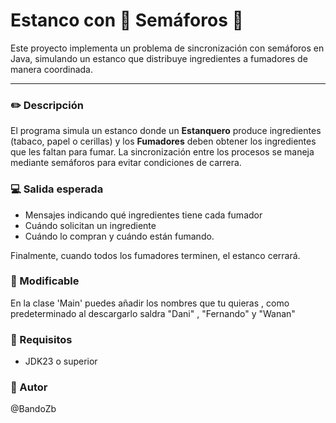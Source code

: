# Estanco con 🚦 Semáforos 🚦

Este proyecto implementa un problema de sincronización con semáforos en Java, simulando un estanco que distribuye ingredientes a fumadores de manera coordinada.

---
### ✏️ Descripción 
El programa simula un estanco donde un **Estanquero** produce ingredientes (tabaco, papel o cerillas) y los **Fumadores** deben obtener los ingredientes que les faltan para fumar. La sincronización entre los procesos se maneja mediante semáforos para evitar condiciones de carrera.

### 💻 Salida esperada
- Mensajes indicando qué ingredientes tiene cada fumador
- Cuándo solicitan un ingrediente
- Cuándo lo compran y cuándo están fumando.

Finalmente, cuando todos los fumadores terminen, el estanco cerrará.

### 📖 Modificable 

En la clase 'Main' puedes añadir los nombres que tu quieras , como predeterminado al descargarlo saldra "Dani" , "Fernando" y "Wanan"
### 📙 Requisitos
- JDK23 o superior

### 👺 Autor

@BandoZb
